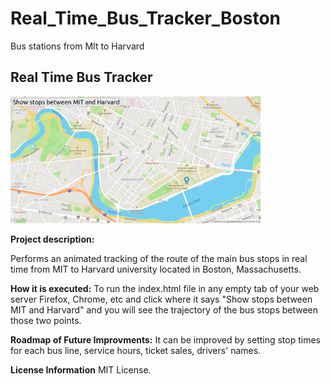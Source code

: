 # Real_Time_Bus_Tracker_Boston
Bus stations from MIt to Harvard


## Real Time Bus Tracker
<img src = "Boston2.png" width = "400" />

**Project description:**

Performs an animated tracking of the route of the main bus stops in real time from MIT to Harvard university located in Boston, Massachusetts. 

**How it is executed:**
To run the index.html file in any empty tab of your web server Firefox, Chrome, etc and click where it says "Show stops between MIT and Harvard" and you will see the trajectory of the bus stops between those two points.

**Roadmap of Future Improvments:**
It can be improved by setting stop times for each bus line, service hours, ticket sales, drivers' names.

**License Information** 
MIT License.
